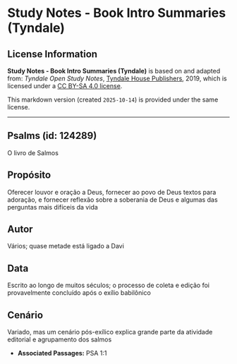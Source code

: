 # Study Notes - Book Intro Summaries (Tyndale)

## License Information

**Study Notes - Book Intro Summaries (Tyndale)** is based on and adapted from: _Tyndale Open Study Notes_, [Tyndale House Publishers](https://tyndaleopenresources.com/), 2019, which is licensed under a [CC BY-SA 4.0 license](https://creativecommons.org/licenses/by-sa/4.0/legalcode.en).

This markdown version (created `2025-10-14`) is provided under the same license.



--------------------------------

## Psalms (id: 124289)

O livro de Salmos

Propósito
---------

Oferecer louvor e oração a Deus, fornecer ao povo de Deus textos para adoração, e fornecer reflexão sobre a soberania de Deus e algumas das perguntas mais difíceis da vida

Autor
-----

Vários; quase metade está ligado a Davi

Data
----

Escrito ao longo de muitos séculos; o processo de coleta e edição foi provavelmente concluído após o exílio babilônico

Cenário
-------

Variado, mas um cenário pós\-exílico explica grande parte da atividade editorial e agrupamento dos salmos

* **Associated Passages:** PSA 1:1

